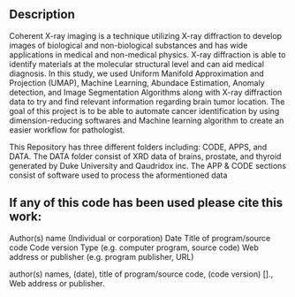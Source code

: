 Description
-----------
Coherent X-ray imaging is a technique utilizing X-ray diffraction to develop images of biological and non-biological substances and has wide applications in medical and non-medical physics. X-ray diffraction is able to identify materials at the molecular structural level and can aid medical diagnosis. In this study, we used Uniform Manifold Approximation and Projection (UMAP), Machine Learning, Abundace Estimation, Anomaly detection, and Image Segmentation Algorithms along with X-ray diffraction data to try and find relevant information regarding brain tumor location. The goal of this project is to be able to automate cancer identification by using dimension-reducing softwares and Machine learning algorithm to create an easier workflow for pathologist.  

This Repository has three different folders including: CODE, APPS, and DATA. 
The DATA folder consist of XRD data of brains, prostate, and thyroid generated by Duke University and Qaudridox inc. 
The APP & CODE sections consist of software used to process the aformentioned data

If any of this code has been used please cite this work:
-------------------------------------------------------
Author(s) name (Individual or corporation)
Date
Title of program/source code
Code version
Type (e.g. computer program, source code)
Web address or publisher (e.g. program publisher, URL)

author(s) names, (date), title of program/source code, (code version) [<type>]., Web address or publisher.

